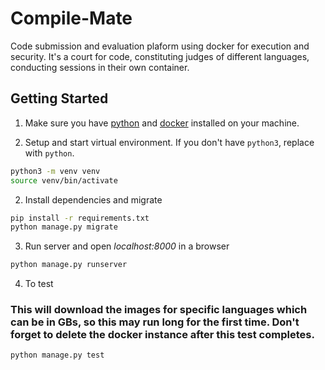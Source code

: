 # Compile-Mate

Code submission and evaluation plaform using docker for execution and security. It's a court for code, constituting judges of different languages, conducting sessions in their own container.

## Getting Started

1. Make sure you have [python](https://www.python.org) and [docker](https://docs.docker.com/get-docker/) installed on your machine.

1. Setup and start virtual environment. If you don't have `python3`, replace with `python`.

```bash
python3 -m venv venv
source venv/bin/activate
```

2. Install dependencies and migrate

```bash
pip install -r requirements.txt
python manage.py migrate
```

3. Run server and open *localhost:8000* in a browser

```bash
python manage.py runserver
```

4. To test
### This will download the images for specific languages which can be in GBs, so this may run long for the first time. Don't forget to delete the docker instance after this test completes.

```bash
python manage.py test
```